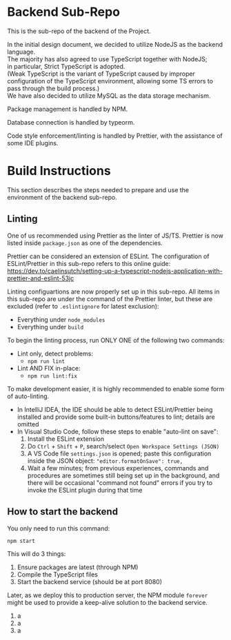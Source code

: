 # Backend Sub-Repo

This is the sub-repo of the backend of the Project.

In the initial design document, we decided to utilize NodeJS as the backend language. \
The majority has also agreed to use TypeScript together with NodeJS; \
in particular, Strict TypeScript is adopted. \
(Weak TypeScript is the variant of TypeScript caused by improper configuration of the TypeScript environment, allowing some TS errors to pass through the build process.) \
We have also decided to utilize MySQL as the data storage mechanism.

Package management is handled by NPM.

Database connection is handled by typeorm.

Code style enforcement/linting is handled by Prettier, with the assistance of some IDE plugins.

# Build Instructions

This section describes the steps needed to prepare and use the environment of the backend sub-repo.

## Linting

One of us recommended using Prettier as the linter of JS/TS. Prettier is now listed inside `package.json` as one of the dependencies.

Prettier can be considered an extension of ESLint. The configuration of ESLint/Prettier in this sub-repo refers to this online guide: https://dev.to/caelinsutch/setting-up-a-typescript-nodejs-application-with-prettier-and-eslint-53jc

Linting configuartions are now properly set up in this sub-repo. All items in this sub-repo are under the command of the Prettier linter, but these are excluded (refer to `.eslintignore` for latest exclusion):

- Everything under `node_modules`
- Everything under `build`

To begin the linting process, run ONLY ONE of the following two commands:

- Lint only, detect problems:
  - `npm run lint`
- Lint AND FIX in-place:
  - `npm run lint:fix`

To make development easier, it is highly recommended to enable some form of auto-linting.

- In IntelliJ IDEA, the IDE should be able to detect ESLint/Prettier being installed and provide some built-in buttons/features to lint; details are omitted
- In Visual Studio Code, follow these steps to enable "auto-lint on save":
  1. Install the ESLint extension
  2. Do `Ctrl` + `Shift` + `P`, search/select `Open Workspace Settings (JSON)`
  3. A VS Code file `settings.json` is opened; paste this configuration inside the JSON object: `"editor.formatOnSave": true,`
  4. Wait a few minutes; from previous experiences, commands and procedures are sometimes still being set up in the background, and there will be occasional "command not found" errors if you try to invoke the ESLint plugin during that time

## How to start the backend

You only need to run this command:

```
npm start
```

This will do 3 things:

1. Ensure packages are latest (through NPM)
2. Compile the TypeScript files
3. Start the backend service (should be at port 8080)

Later, as we deploy this to production server, the NPM module `forever` might be used to provide a keep-alive solution to the backend service.

1. a
2. a
3. a
